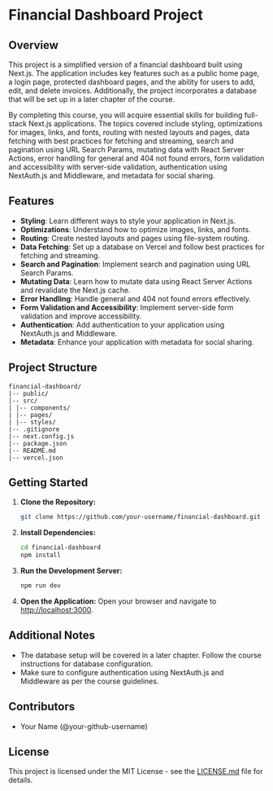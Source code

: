 # Financial Dashboard Project

## Overview

This project is a simplified version of a financial dashboard built using Next.js. The application includes key features such as a public home page, a login page, protected dashboard pages, and the ability for users to add, edit, and delete invoices. Additionally, the project incorporates a database that will be set up in a later chapter of the course.

By completing this course, you will acquire essential skills for building full-stack Next.js applications. The topics covered include styling, optimizations for images, links, and fonts, routing with nested layouts and pages, data fetching with best practices for fetching and streaming, search and pagination using URL Search Params, mutating data with React Server Actions, error handling for general and 404 not found errors, form validation and accessibility with server-side validation, authentication using NextAuth.js and Middleware, and metadata for social sharing.

## Features

- **Styling**: Learn different ways to style your application in Next.js.
- **Optimizations**: Understand how to optimize images, links, and fonts.
- **Routing**: Create nested layouts and pages using file-system routing.
- **Data Fetching**: Set up a database on Vercel and follow best practices for fetching and streaming.
- **Search and Pagination**: Implement search and pagination using URL Search Params.
- **Mutating Data**: Learn how to mutate data using React Server Actions and revalidate the Next.js cache.
- **Error Handling**: Handle general and 404 not found errors effectively.
- **Form Validation and Accessibility**: Implement server-side form validation and improve accessibility.
- **Authentication**: Add authentication to your application using NextAuth.js and Middleware.
- **Metadata**: Enhance your application with metadata for social sharing.

## Project Structure

```
financial-dashboard/
|-- public/
|-- src/
| |-- components/
| |-- pages/
| |-- styles/
|-- .gitignore
|-- next.config.js
|-- package.json
|-- README.md
|-- vercel.json
```

## Getting Started

1. **Clone the Repository:**
    ```bash
    git clone https://github.com/your-username/financial-dashboard.git
    ```

2. **Install Dependencies:**
    ```bash
    cd financial-dashboard
    npm install
    ```

3. **Run the Development Server:**
    ```bash
    npm run dev
    ```

4. **Open the Application:**
   Open your browser and navigate to [http://localhost:3000](http://localhost:3000).

## Additional Notes

- The database setup will be covered in a later chapter. Follow the course instructions for database configuration.
- Make sure to configure authentication using NextAuth.js and Middleware as per the course guidelines.

## Contributors

- Your Name (@your-github-username)

## License

This project is licensed under the MIT License - see the [LICENSE.md](LICENSE.md) file for details.
